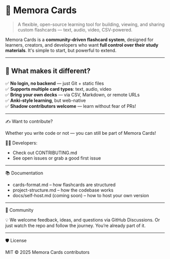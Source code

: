 # 🧠 Memora Cards

> A flexible, open-source learning tool for building, viewing, and sharing custom flashcards — text, audio, video, CSV-powered.

Memora Cards is a **community-driven flashcard system**, designed for learners, creators, and developers who want **full control over their study materials**. It's simple to start, but powerful to extend.

---

## 🎯 What makes it different?

✅ **No login, no backend** — just Git + static files  
✅ **Supports multiple card types**: text, audio, video  
✅ **Bring your own decks** — via CSV, Markdown, or remote URLs  
✅ **Anki-style learning**, but web-native  
✅ **Shadow contributors welcome** — learn without fear of PRs!

---

✍️ Want to contribute?

Whether you write code or not — you can still be part of Memora Cards!

👨‍💻 Developers:
*	Check out CONTRIBUTING.md
*	See open issues or grab a good first issue

---

📚 Documentation
* cards-format.md – how flashcards are structured
* project-structure.md – how the codebase works
* docs/self-host.md (coming soon) – how to host your own version

---

💬 Community

💡 We welcome feedback, ideas, and questions via GitHub Discussions.
Or just watch the repo and follow the journey. You’re already part of it.

---

🛡 License

MIT © 2025 Memora Cards contributors